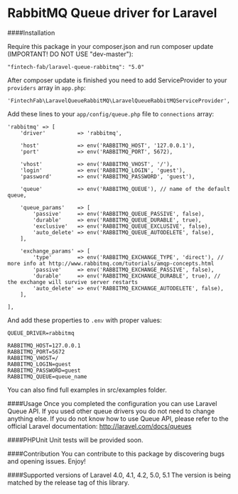 RabbitMQ Queue driver for Laravel
======================

####Installation

Require this package in your composer.json and run composer update (IMPORTANT! DO NOT USE "dev-master"):

	"fintech-fab/laravel-queue-rabbitmq": "5.0"
    
After composer update is finished you need to add ServiceProvider to your `providers` array in `app.php`:
				
	'FintechFab\LaravelQueueRabbitMQ\LaravelQueueRabbitMQServiceProvider',

Add these lines to your `app/config/queue.php` file to `connections` array:
   
	'rabbitmq' => [
		'driver'          => 'rabbitmq',

		'host'            => env('RABBITMQ_HOST', '127.0.0.1'),
		'port'            => env('RABBITMQ_PORT', 5672),

		'vhost'           => env('RABBITMQ_VHOST', '/'),
		'login'           => env('RABBITMQ_LOGIN', 'guest'),
		'password'        => env('RABBITMQ_PASSWORD', 'guest'),

		'queue'           => env('RABBITMQ_QUEUE'), // name of the default queue,

		'queue_params'    => [
			'passive'     => env('RABBITMQ_QUEUE_PASSIVE', false),
			'durable'     => env('RABBITMQ_QUEUE_DURABLE', true),
			'exclusive'   => env('RABBITMQ_QUEUE_EXCLUSIVE', false),
			'auto_delete' => env('RABBITMQ_QUEUE_AUTODELETE', false),
		],

		'exchange_params' => [
			'type'        => env('RABBITMQ_EXCHANGE_TYPE', 'direct'), // more info at http://www.rabbitmq.com/tutorials/amqp-concepts.html
			'passive'     => env('RABBITMQ_EXCHANGE_PASSIVE', false),
			'durable'     => env('RABBITMQ_EXCHANGE_DURABLE', true), // the exchange will survive server restarts
			'auto_delete' => env('RABBITMQ_EXCHANGE_AUTODELETE', false),
		],

	],
		
And add these properties to `.env` with proper values: 

	QUEUE_DRIVER=rabbitmq

	RABBITMQ_HOST=127.0.0.1
	RABBITMQ_PORT=5672
	RABBITMQ_VHOST=/
	RABBITMQ_LOGIN=guest
	RABBITMQ_PASSWORD=guest
	RABBITMQ_QUEUE=queue_name

You can also find full examples in src/examples folder. 

####Usage
Once you completed the configuration you can use Laravel Queue API. If you used other queue drivers you do not need to change anything else. If you do not know how to use Queue API, please refer to the official Laravel documentation: http://laravel.com/docs/queues

####PHPUnit
Unit tests will be provided soon.

####Contribution
You can contribute to this package by discovering bugs and opening issues. Enjoy!

####Supported versions of Laravel
4.0, 4.1, 4.2, 5.0, 5.1
The version is being matched by the release tag of this library.
